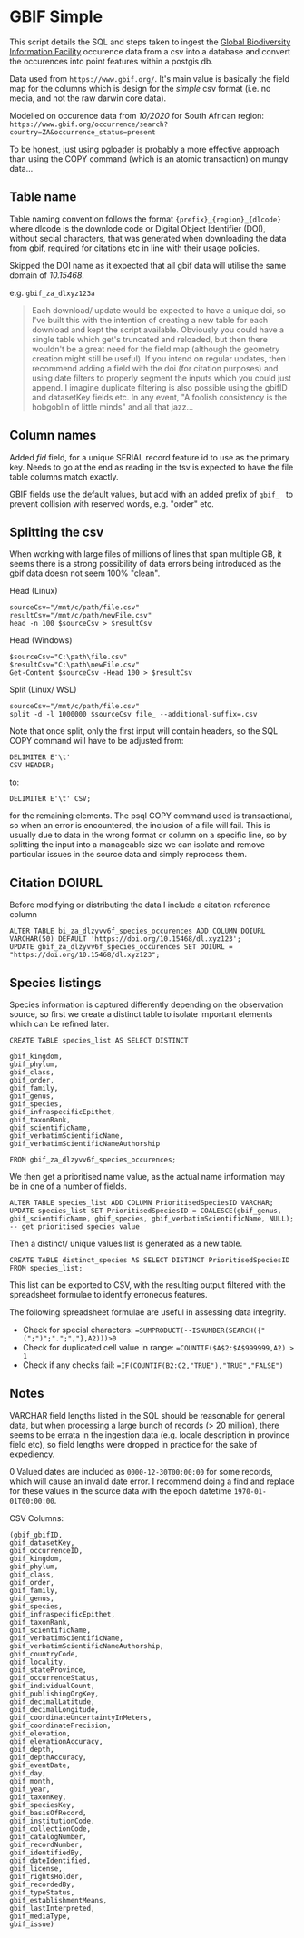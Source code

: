 # GBIF Simple

This script details the SQL and steps taken to ingest the [Global Biodiversity Information Facility](https://en.wikipedia.org/wiki/Global_Biodiversity_Information_Facility) occurence data from a csv into a database and convert the occurences into point features within a postgis db.

Data used from `https://www.gbif.org/`. It's main value is basically the field map for the columns which is design for the *simple* csv format (i.e. no media, and not the raw darwin core data).

Modelled on occurence data from *10/2020* for South African region: `https://www.gbif.org/occurrence/search?country=ZA&occurrence_status=present`

To be honest, just using [pgloader](https://github.com/dimitri/pgloader) is probably a more effective approach than using the COPY command (which is an atomic transaction) on mungy data...

## Table name

Table naming convention follows the format `{prefix}_{region}_{dlcode}` where dlcode is the downlode code or Digital Object Identifier (DOI), without secial characters, that was generated when downloading the data from gbif, required for citations etc in line with their usage policies.

Skipped the DOI name as it expected that all gbif data will utilise the same domain of *10.15468*.

e.g. `gbif_za_dlxyz123a`

> Each download/ update would be expected to have a unique doi, so I've built this with the intention of creating a new table for each download and kept the script available. Obviously you could have a single table which get's truncated and reloaded, but then there wouldn't be a great need for the field map (although the geometry creation might still be useful). If you intend on regular updates, then I recommend adding a field with the doi (for citation purposes) and using date filters to properly segment the inputs which you could just append. I imagine duplicate filtering is also possible using the gbifID and datasetKey fields etc. In any event, "A foolish consistency is the hobgoblin of little minds" and all that jazz...

## Column names

Added *fid* field, for a unique SERIAL record feature id to use as the primary key. Needs to go at the end as reading in the tsv is expected to have the file table columns match exactly.

GBIF fields use the default values, but add with an added prefix of `gbif_ ` to prevent collision with reserved words, e.g. "order" etc.

## Splitting the csv

When working with large files of millions of lines that span multiple GB, it seems there is a strong possibility of data errors being introduced as the gbif data doesn not seem 100% "clean".

Head (Linux)

```
sourceCsv="/mnt/c/path/file.csv"
resultCsv="/mnt/c/path/newFile.csv"
head -n 100 $sourceCsv > $resultCsv
```

Head (Windows)

```
$sourceCsv="C:\path\file.csv"
$resultCsv="C:\path\newFile.csv"
Get-Content $sourceCsv -Head 100 > $resultCsv
```

Split (Linux/ WSL)

```
sourceCsv="/mnt/c/path/file.csv"
split -d -l 1000000 $sourceCsv file_ --additional-suffix=.csv
```

Note that once split, only the first input will contain headers, so the SQL COPY command will have to be adjusted from:

```
DELIMITER E'\t' 
CSV HEADER;
```

to:

```
DELIMITER E'\t' CSV;
```

for the remaining elements. The psql COPY command used is transactional, so when an error is encountered, the inclusion of a file will fail. This is usually due to data in the wrong format or column on a specific line, so by splitting the input into a manageable size we can isolate and remove particular issues in the source data and simply reprocess them.

## Citation DOIURL

Before modifying or distributing the data I include a citation reference column

```
ALTER TABLE bi_za_dlzyvv6f_species_occurences ADD COLUMN DOIURL VARCHAR(50) DEFAULT 'https://doi.org/10.15468/dl.xyz123';
UPDATE gbif_za_dlzyvv6f_species_occurences SET DOIURL = "https://doi.org/10.15468/dl.xyz123";
```

## Species listings

Species information is captured differently depending on the observation source, so first we create a distinct table to isolate important elements which can be refined later.

```
CREATE TABLE species_list AS SELECT DISTINCT 

gbif_kingdom,
gbif_phylum,
gbif_class,
gbif_order,
gbif_family,
gbif_genus,
gbif_species,
gbif_infraspecificEpithet,
gbif_taxonRank,
gbif_scientificName,
gbif_verbatimScientificName,
gbif_verbatimScientificNameAuthorship

FROM gbif_za_dlzyvv6f_species_occurences;
```

We then get a prioritised name value, as the actual name information may be in one of a number of fields.

```
ALTER TABLE species_list ADD COLUMN PrioritisedSpeciesID VARCHAR;
UPDATE species_list SET PrioritisedSpeciesID = COALESCE(gbif_genus, gbif_scientificName, gbif_species, gbif_verbatimScientificName, NULL);  -- get prioritised species value
```

Then a distinct/ unique values list is generated as a new table.

```
CREATE TABLE distinct_species AS SELECT DISTINCT PrioritisedSpeciesID FROM species_list;
```

This list can be exported to CSV, with the resulting output filtered with the spreadsheet formulae to identify erroneous features.

The following spreadsheet formulae are useful in assessing data integrity.

- Check for special characters: `=SUMPRODUCT(--ISNUMBER(SEARCH({"(";")";".";","},A2)))>0`
- Check for duplicated cell value in range: `=COUNTIF($A$2:$A$999999,A2) > 1`
- Check if any checks fail: `=IF(COUNTIF(B2:C2,"TRUE"),"TRUE","FALSE")`

## Notes

VARCHAR field lengths listed in the SQL should be reasonable for general data, but when processing a large bunch of records (> 20 million), there seems to be errata in the ingestion data (e.g. locale description in province field etc), so field lengths were dropped in practice for the sake of expediency.

0 Valued dates are included as `0000-12-30T00:00:00` for some records, which will cause an invalid date error. I recommend doing a find and replace for these values in the source data with the epoch datetime `1970-01-01T00:00:00`.

CSV Columns:
```
(gbif_gbifID,
gbif_datasetKey,
gbif_occurrenceID,
gbif_kingdom,
gbif_phylum,
gbif_class,
gbif_order,
gbif_family,
gbif_genus,
gbif_species,
gbif_infraspecificEpithet,
gbif_taxonRank,
gbif_scientificName,
gbif_verbatimScientificName,
gbif_verbatimScientificNameAuthorship,
gbif_countryCode,
gbif_locality,
gbif_stateProvince,
gbif_occurrenceStatus,
gbif_individualCount,
gbif_publishingOrgKey,
gbif_decimalLatitude,
gbif_decimalLongitude,
gbif_coordinateUncertaintyInMeters,
gbif_coordinatePrecision,
gbif_elevation,
gbif_elevationAccuracy,
gbif_depth,
gbif_depthAccuracy,
gbif_eventDate,
gbif_day,
gbif_month,
gbif_year,
gbif_taxonKey,
gbif_speciesKey,
gbif_basisOfRecord,
gbif_institutionCode,
gbif_collectionCode,
gbif_catalogNumber,
gbif_recordNumber,
gbif_identifiedBy,
gbif_dateIdentified,
gbif_license,
gbif_rightsHolder,
gbif_recordedBy,
gbif_typeStatus,
gbif_establishmentMeans,
gbif_lastInterpreted,
gbif_mediaType,
gbif_issue)
```
